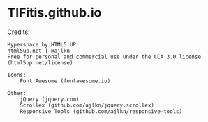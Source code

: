 # TIFitis.github.io


Credits:

    Hyperspace by HTML5 UP
    html5up.net | @ajlkn
    Free for personal and commercial use under the CCA 3.0 license (html5up.net/license)

    Icons:
		Font Awesome (fontawesome.io)

	Other:
		jQuery (jquery.com)
		Scrollex (github.com/ajlkn/jquery.scrollex)
		Responsive Tools (github.com/ajlkn/responsive-tools)
